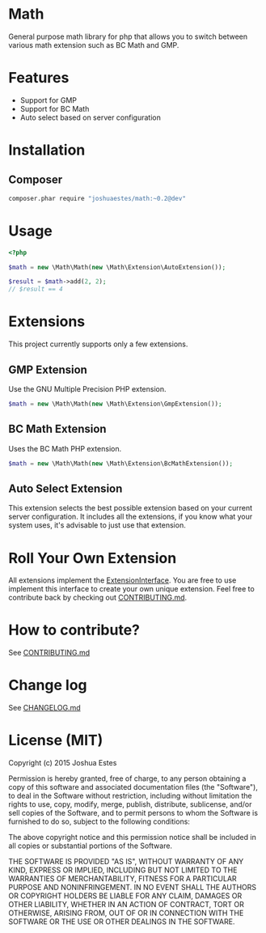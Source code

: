Math
====

General purpose math library for php that allows you to switch between various
math extension such as BC Math and GMP.

# Features

* Support for GMP
* Support for BC Math
* Auto select based on server configuration

# Installation

## Composer

```bash
composer.phar require "joshuaestes/math:~0.2@dev"
```

# Usage

```php
<?php

$math = new \Math\Math(new \Math\Extension\AutoExtension());

$result = $math->add(2, 2);
// $result == 4
```

# Extensions

This project currently supports only a few extensions.

## GMP Extension

Use the GNU Multiple Precision PHP extension.

```php
$math = new \Math\Math(new \Math\Extension\GmpExtension());
```

## BC Math Extension

Uses the BC Math PHP extension.

```php
$math = new \Math\Math(new \Math\Extension\BcMathExtension());
```

## Auto Select Extension

This extension selects the best possible extension based on your current server
configuration. It includes all the extensions, if you know what your system
uses, it's advisable to just use that extension.

# Roll Your Own Extension

All extensions implement the [ExtensionInterface]. You are free to use implement
this interface to create your own unique extension. Feel free to contribute back
by checking out [CONTRIBUTING.md].

# How to contribute?

See [CONTRIBUTING.md]

# Change log

See [CHANGELOG.md]

# License (MIT)

Copyright (c) 2015 Joshua Estes

Permission is hereby granted, free of charge, to any person obtaining a copy of
this software and associated documentation files (the "Software"), to deal in
the Software without restriction, including without limitation the rights to
use, copy, modify, merge, publish, distribute, sublicense, and/or sell copies
of the Software, and to permit persons to whom the Software is furnished to do
so, subject to the following conditions:

The above copyright notice and this permission notice shall be included in all
copies or substantial portions of the Software.

THE SOFTWARE IS PROVIDED "AS IS", WITHOUT WARRANTY OF ANY KIND, EXPRESS OR
IMPLIED, INCLUDING BUT NOT LIMITED TO THE WARRANTIES OF MERCHANTABILITY,
FITNESS FOR A PARTICULAR PURPOSE AND NONINFRINGEMENT. IN NO EVENT SHALL THE
AUTHORS OR COPYRIGHT HOLDERS BE LIABLE FOR ANY CLAIM, DAMAGES OR OTHER
LIABILITY, WHETHER IN AN ACTION OF CONTRACT, TORT OR OTHERWISE, ARISING
FROM, OUT OF OR IN CONNECTION WITH THE SOFTWARE OR THE USE OR OTHER
DEALINGS IN THE SOFTWARE.

[CONTRIBUTING.md]: https://github.com/JoshuaEstes/Math/blob/master/CONTRIBUTING.md
[CHANGELOG.md]: https://github.com/JoshuaEstes/Math/blob/master/CHANGELOG.md
[ExtensionInterface]: https://github.com/JoshuaEstes/Math/blob/master/src/Math/Extension/ExtensionInterface.php
